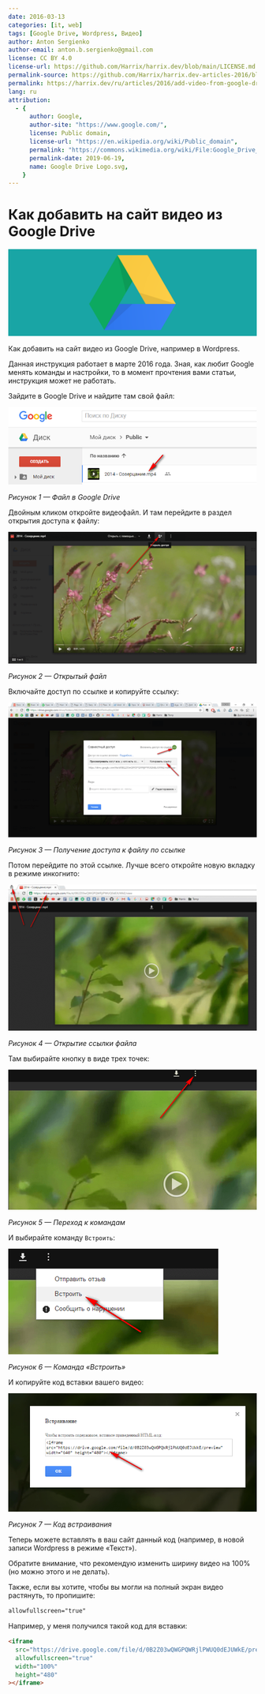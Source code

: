 ```yaml
---
date: 2016-03-13
categories: [it, web]
tags: [Google Drive, Wordpress, Видео]
author: Anton Sergienko
author-email: anton.b.sergienko@gmail.com
license: CC BY 4.0
license-url: https://github.com/Harrix/harrix.dev/blob/main/LICENSE.md
permalink-source: https://github.com/Harrix/harrix.dev-articles-2016/blob/main/add-video-from-google-drive/add-video-from-google-drive.md
permalink: https://harrix.dev/ru/articles/2016/add-video-from-google-drive/
lang: ru
attribution:
  - {
      author: Google,
      author-site: "https://www.google.com/",
      license: Public domain,
      license-url: "https://en.wikipedia.org/wiki/Public_domain",
      permalink: "https://commons.wikimedia.org/wiki/File:Google_Drive_Logo.svg",
      permalink-date: 2019-06-19,
      name: Google Drive Logo.svg,
    }
---
```


# Как добавить на сайт видео из Google Drive

![Featured image](featured-image.svg)

Как добавить на сайт видео из Google Drive, например в Wordpress.

Данная инструкция работает в марте 2016 года. Зная, как любит Google менять команды и настройки, то в момент прочтения вами статьи, инструкция может не работать.

Зайдите в Google Drive и найдите там свой файл:

![Файл в Google Drive](img/google-drive_01.png)

_Рисунок 1 — Файл в Google Drive_

Двойным кликом откройте видеофайл. И там перейдите в раздел открытия доступа к файлу:

![Открытый файл](img/google-drive_02.png)

_Рисунок 2 — Открытый файл_

Включайте доступ по ссылке и копируйте ссылку:

![Получение доступа к файлу по ссылке](img/google-drive_03.png)

_Рисунок 3 — Получение доступа к файлу по ссылке_

Потом перейдите по этой ссылке. Лучше всего откройте новую вкладку в режиме инкогнито:

![Открытие ссылки файла](img/google-drive_04.png)

_Рисунок 4 — Открытие ссылки файла_

Там выбирайте кнопку в виде трех точек:

![Переход к командам](img/google-drive_05.png)

_Рисунок 5 — Переход к командам_

И выбирайте команду `Встроить`:

![Команда «Встроить»](img/google-drive_06.png)

_Рисунок 6 — Команда «Встроить»_

И копируйте код вставки вашего видео:

![Код встраивания](img/google-drive_07.png)

_Рисунок 7 — Код встраивания_

Теперь можете вставлять в ваш сайт данный код (например, в новой записи Wordpress в режиме «Текст»).

Обратите внимание, что рекомендую изменить ширину видео на 100% (но можно этого и не делать).

Также, если вы хотите, чтобы вы могли на полный экран видео растянуть, то пропишите:

```html
allowfullscreen="true"
```

Например, у меня получился такой код для вставки:

```html
<iframe
  src="https://drive.google.com/file/d/0B2Z03wQWGPQWRjlPWUQ0dEJUWkE/preview"
  allowfullscreen="true"
  width="100%"
  height="480"
></iframe>
```
